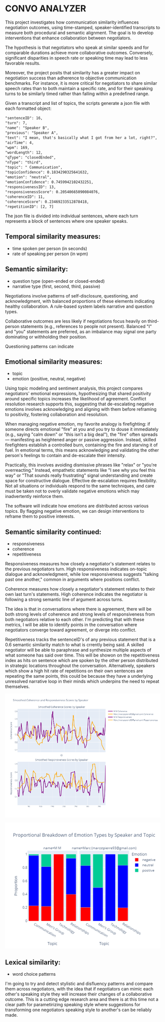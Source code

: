 # CONVO ANALYZER

This project investigates how communication similarity influences negotiation outcomes, using time-stamped, speaker-identified transcripts to measure both procedural and semantic alignment. The goal is to develop interventions that enhance collaboration between negotiators.

The hypothesis is that negotiators who speak at similar speeds and for comparable durations achieve more collaborative outcomes. Conversely, significant disparities in speech rate or speaking time may lead to less favorable results.

Moreover, the project posits that similarity has a greater impact on negotiation success than adherence to objective communication benchmarks. For instance, it is more critical for negotiators to share similar speech rates than to both maintain a specific rate, and for their speaking turns to be similarly timed rather than falling within a predefined range.

Given a transcript and list of topics, the scripts generate a json file with each formatted object:

```
"sentenceID": 16,
"turn": 7,
"name": "Speaker B",
"previous": "Speaker A",
"text": "I mean, that's basically what I got from her a lot, right?",
"airTime": 4,
"wpm": 169,
"wordLength": 12,
"qType": "closedEnded",
"nType": "third",
"topic": " Communication",
"topicConfidence": 0.1834290325641632,
"emotion": "neutral",
"emotionConfidence": 0.7459942102432251,
"responsivenessID": 13,
"responsivenessScore": 0.20540665090084076,
"coherenceID": 11,
"coherenceScore": 0.23469233512878418,
"repetitionID": [2, 7]
```

The json file is divided into individual sentences, where each turn represents a block of sentences where one speaker speaks. 

## Temporal similarity measures:
 
- time spoken per person (in seconds)
- rate of speaking per person (in wpm)

## Semantic similarity:

- question type (open-ended or closed-ended)
- narrative type (first, second, third, passive)

Negotiations involve patterns of self-disclosure, questioning, and acknowledgment, with balanced proportions of these elements indicating healthy collaboration. A rule-based system labels narrative and question types.

Collaborative outcomes are less likely if negotiations focus heavily on third-person statements (e.g., references to people not present). Balanced "I" and "you" statements are preferred, as an imbalance may signal one party dominating or withholding their position.

Questioning patterns can indicate 

## Emotional similarity measures:

- topic
- emotion (positive, neutral, negative)

Using topic modeling and sentiment analysis, this project compares negotiators' emotional expressions, hypothesizing that shared positivity around specific topics increases the likelihood of agreement. Conflict resolution research supports this, suggesting that de-escalating negative emotions involves acknowledging and aligning with them before reframing to positivity, fostering collaboration and resolution.

When managing negative emotion, my favorite analogy is firefighting: if someone directs emotional "fire" at you and you try to douse it immediately (e.g., saying "calm down" or "this isn’t a big deal"), the "fire" often spreads — manifesting as heightened anger or passive aggression. Instead, skilled firefighters establish a controlled burn, containing the fire and starving it of fuel. In emotional terms, this means acknowledging and validating the other person's feelings to contain and de-escalate their intensity.

Practically, this involves avoiding dismissive phrases like "relax" or "you're overreacting." Instead, empathetic statements like "I see why you feel this way" or "That sounds really frustrating" signal understanding and create space for constructive dialogue. Effective de-escalation requires flexibility. Not all situations or individuals respond to the same techniques, and care must be taken not to overly validate negative emotions which may inadvertently reinforce them. 

The software will indicate how emotions are distributed across various topics. By flagging negative emotion, we can design interventions to reframe them to positive interests. 

## Semantic similarity continued:

- responsiveness
- coherence
- repetitiveness

Responsiveness measures how closely a negotiator's statement relates to the previous negotiators turn. High responsiveness indicates on-topic dialogue and acknowledgment, while low responsiveness suggests "talking past one another," common in arguments where positions conflict.

Coherence measures how closely a negotiator's statement relates to their own last turn's statements. High coherence indicates the negotiator is following a strong semantic line of argument across turns.

The idea is that in conversations where there is agreement, there will be both strong levels of coherence and strong levels of responsiveness from both negotiators relative to each other. I'm predicting that with these metrics, I will be able to identify points in the conversation where negotiators converge toward agreement, or diverge into conflict. 

Repetitiveness tracks the sentenceID's of any previous statement that is a 0.6 semantic similarity match to what is crrently being said. A skilled negotiator will be able to paraphrase and synthesize multiple aspects of what someone has said over time. This will be showon on the repetitiveness index as hits on sentence which are spoken by the other person distributed in strategic locations throughout the conversation. Alternatively, speakers which show a high hit rate of repetitions on their own sentences are repeating the same points, this could be because they have a underlying unresolved narrative loop in their minds which underpins the need to repeat themselves. 

![alt text](https://github.com/mkstp/convo-analyzer/blob/main/demoContent/newplot.png?raw=true)

![alt text](https://github.com/mkstp/convo-analyzer/blob/main/demoContent/emotionplot.png?raw=true)

## Lexical similarity:

- word choice patterns

I'm going to try and detect stylistic and disfluency patterns and compare them across negotiators, with the idea that if negotiators can mimic each other's speaking style they will increase their changes of a collaborative outcome. This is a cutting edge research area and there is at this time not a clear path for parametirizing speaking style where suggestions for transforming one negotiators speaking style to another's can be reliably made. 





